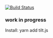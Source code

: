 [![Build Status](https://travis-ci.org/gijsroge/tilt.js.svg?branch=master)](https://travis-ci.org/gijsroge/tilt.js)

### work in progress

Install: yarn add tilt.js